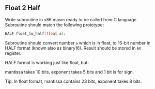 ## Float 2 Half

Write subroutine in x86 masm ready to be called from C language.
Subroutine should match the following prototype:

```c
HALF float_to_half(float a);
```

Subroutine should convert number `a` which is in float, to 16-bit number in HALF format (known also as binary16). Result should be stored in `AX` register.

HALF format is working just like float, but:

mantissa takes 10 bits, exponent takes 5 bits and 1 bit is for sign.


Tip:
In float format, mantissa contains 23 bits, exponent takes 8 bits.